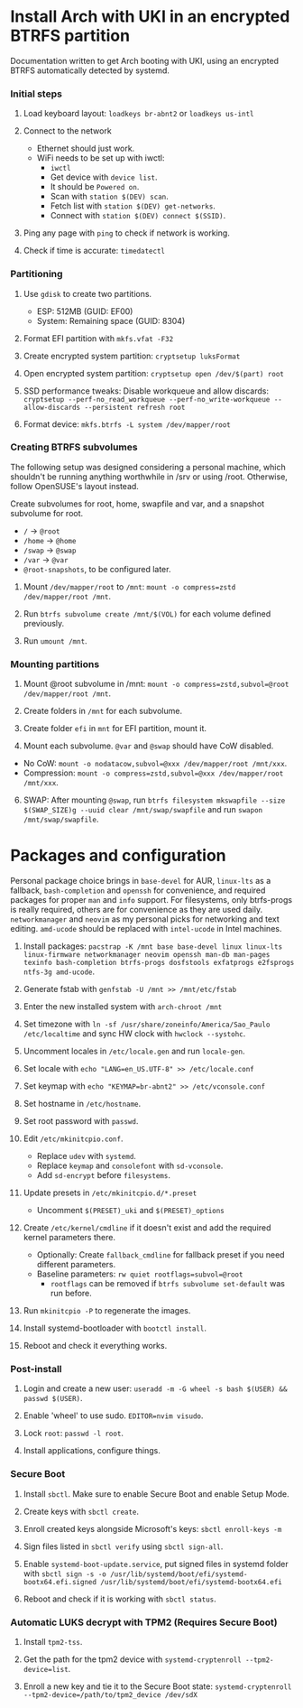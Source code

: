 # Install Arch with UKI in an encrypted BTRFS partition
Documentation written to get Arch booting with UKI, using an encrypted BTRFS automatically detected by systemd.


### Initial steps

1. Load keyboard layout: `loadkeys br-abnt2` or `loadkeys us-intl`

2. Connect to the network
    - Ethernet should just work.
    - WiFi needs to be set up with iwctl: 
        - `iwctl`
        - Get device with `device list`. 
        - It should be `Powered on`. 
        - Scan with `station $(DEV) scan`.
        - Fetch list with `station $(DEV) get-networks`.
        - Connect with `station $(DEV) connect $(SSID)`.

3. Ping any page with `ping` to check if network is working.

4. Check if time is accurate: `timedatectl`

### Partitioning

1. Use `gdisk` to create two partitions.
    - ESP: 512MB (GUID: EF00)
    - System: Remaining space (GUID: 8304)

2. Format EFI partition with `mkfs.vfat -F32`

3. Create encrypted system partition: `cryptsetup luksFormat`

4. Open encrypted system partition: `cryptsetup open /dev/$(part) root`

5. SSD performance tweaks: Disable workqueue and allow discards: `cryptsetup --perf-no_read_workqueue --perf-no_write-workqueue --allow-discards --persistent refresh root`

6. Format device: `mkfs.btrfs -L system /dev/mapper/root`

### Creating BTRFS subvolumes

The following setup was designed considering a personal machine, which shouldn't be running anything worthwhile in /srv or using /root.
Otherwise, follow OpenSUSE's layout instead.

Create subvolumes for root, home, swapfile and var, and a snapshot subvolume for root.
  - `/` -> `@root`
  - `/home` -> `@home`
  - `/swap` -> `@swap`
  - `/var` -> `@var`
  - `@root-snapshots`, to be configured later.

1. Mount `/dev/mapper/root` to `/mnt`: `mount -o compress=zstd /dev/mapper/root /mnt`.

2. Run `btrfs subvolume create /mnt/$(VOL)` for each volume defined previously.

3. Run `umount /mnt`.

### Mounting partitions

1. Mount @root subvolume in /mnt: `mount -o compress=zstd,subvol=@root /dev/mapper/root /mnt`.

2. Create folders in `/mnt` for each subvolume.

3. Create folder `efi` in `mnt` for EFI partition, mount it.

5. Mount each subvolume. `@var` and `@swap` should have CoW disabled.
  - No CoW: `mount -o nodatacow,subvol=@xxx /dev/mapper/root /mnt/xxx`.
  - Compression: `mount -o compress=zstd,subvol=@xxx /dev/mapper/root /mnt/xxx`.

6. SWAP: After mounting `@swap`, run `btrfs filesystem mkswapfile --size $(SWAP_SIZE)g --uuid clear /mnt/swap/swapfile` and run `swapon /mnt/swap/swapfile`.

# Packages and configuration
Personal package choice brings in `base-devel` for AUR, `linux-lts` as a fallback, `bash-completion` and `openssh` for convenience, and required packages for proper `man` and `info` support.
For filesystems, only btrfs-progs is really required, others are for convenience as they are used daily.
`networkmanager` and `neovim` as my personal picks for networking and text editing.
`amd-ucode` should be replaced with `intel-ucode` in Intel machines.

1. Install packages: `pacstrap -K /mnt base base-devel linux linux-lts linux-firmware networkmanager neovim openssh man-db man-pages texinfo bash-completion btrfs-progs dosfstools exfatprogs e2fsprogs ntfs-3g amd-ucode`.

2. Generate fstab with `genfstab -U /mnt >> /mnt/etc/fstab`

3. Enter the new installed system with `arch-chroot /mnt`

4. Set timezone with `ln -sf /usr/share/zoneinfo/America/Sao_Paulo /etc/localtime` and sync HW clock with `hwclock --systohc`.

5. Uncomment locales in `/etc/locale.gen` and run `locale-gen`.

6. Set locale with `echo "LANG=en_US.UTF-8" >> /etc/locale.conf`

7. Set keymap with `echo "KEYMAP=br-abnt2" >> /etc/vconsole.conf`

8. Set hostname in `/etc/hostname`.

9. Set root password with `passwd`.

10. Edit `/etc/mkinitcpio.conf`.
    - Replace `udev` with `systemd`.
    - Replace `keymap` and `consolefont` with `sd-vconsole`.
    - Add `sd-encrypt` before `filesystems`.

11. Update presets in `/etc/mkinitcpio.d/*.preset`
    - Uncomment `$(PRESET)_uki` and `$(PRESET)_options`

12. Create `/etc/kernel/cmdline` if it doesn't exist and add the required kernel parameters there.
    - Optionally: Create `fallback_cmdline` for fallback preset if you need different parameters.
    - Baseline parameters: `rw quiet rootflags=subvol=@root`
        - `rootflags` can be removed if `btrfs subvolume set-default` was run before.

13. Run `mkinitcpio -P` to regenerate the images.

14. Install systemd-bootloader with `bootctl install`.

15. Reboot and check it everything works.

### Post-install

1. Login and create a new user: `useradd -m -G wheel -s bash $(USER) && passwd $(USER)`.

2. Enable 'wheel' to use sudo. `EDITOR=nvim visudo`.

3. Lock `root`: `passwd -l root`.

4. Install applications, configure things.

### Secure Boot

1. Install `sbctl`. Make sure to enable Secure Boot and enable Setup Mode.

2. Create keys with `sbctl create`.

3. Enroll created keys alongside Microsoft's keys: `sbctl enroll-keys -m`

4. Sign files listed in `sbctl verify` using `sbctl sign-all`.

5. Enable `systemd-boot-update.service`, put signed files in systemd folder with `sbctl sign -s -o /usr/lib/systemd/boot/efi/systemd-bootx64.efi.signed /usr/lib/systemd/boot/efi/systemd-bootx64.efi`

6. Reboot and check if it is working with `sbctl status`.

### Automatic LUKS decrypt with TPM2 (Requires Secure Boot)

1. Install `tpm2-tss`.

2. Get the path for the tpm2 device with `systemd-cryptenroll --tpm2-device=list`.

3. Enroll a new key and tie it to the Secure Boot state: `systemd-cryptenroll --tpm2-device=/path/to/tpm2_device /dev/sdX`

